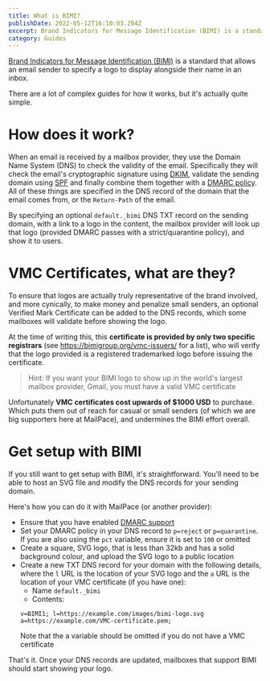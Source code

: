 ```yaml
---
title: What is BIMI?
publishDate: 2022-05-12T16:10:03.284Z
excerpt: Brand Indicators for Message Identification (BIMI) is a standard that helps email senders display a logo next to their emails in a recipients inbox
category: Guides
---
```


[Brand Indicators for Message Identification (BIMI)](https://bimigroup.org/) is a standard that allows an email sender to specify a logo to display alongside their name in an inbox.

There are a lot of complex guides for how it works, but it's actually quite simple.

# How does it work?

When an email is received by a mailbox provider, they use the Domain Name System (DNS) to check the validity of the email. Specifically they will check the email's cryptographic signature using [DKIM](https://blog.mailpace.com/blog/whats-a-DKIM-record/), validate the sending domain using [SPF](https://blog.mailpace.com/blog/whats-an-spf-record/) and finally combine them together with a [DMARC policy](https://en.wikipedia.org/wiki/DMARC). All of these things are specified in the DNS record of the domain that the email comes from, or the `Return-Path` of the email.

By specifying an optional `default._bimi` DNS TXT record on the sending domain, with a link to a logo in the content, the mailbox provider will look up that logo (provided DMARC passes with a strict/quarantine policy), and show it to users.

# VMC Certificates, what are they?

To ensure that logos are actually truly representative of the brand involved, and more cynically, to make money and penalize small senders, an optional Verified Mark Certificate can be added to the DNS records, which some mailboxes will validate before showing the logo.

At the time of writing this, this **certificate is provided by only two specific registrars** (see https://bimigroup.org/vmc-issuers/ for a list), who will verify that the logo provided is a registered trademarked logo before issuing the certificate.

> Hint: If you want your BIMI logo to show up in the world's largest mailbox provider, Gmail, you must have a valid VMC certificate

Unfortunately **VMC certificates cost upwards of $1000 USD** to purchase. Which puts them out of reach for casual or small senders (of which we are big supporters here at MailPace), and undermines the BIMI effort overall.

# Get setup with BIMI

If you still want to get setup with BIMI, it's straightforward. You'll need to be able to host an SVG file and modify the DNS records for your sending domain.

Here's how you can do it with MailPace (or another provider):

- Ensure that you have enabled [DMARC support](https://docs.mailpace.com/guide/verification#advanced-verification)
- Set your DMARC policy in your DNS record to `p=reject` or `p=quarantine`. If you are also using the `pct` variable, ensure it is set to `100` or omitted
- Create a square, SVG logo, that is less than 32kb and has a solid background colour, and  upload the SVG logo to a public location
- Create a new TXT DNS record for your domain with the following details, where the `l` URL is the location of your SVG logo and the `a` URL is the location of your VMC certificate (if you have one):
  - Name `default._bimi`
  - Contents: 
  ```
  v=BIMI1; l=https://example.com/images/bimi-logo.svg a=https://example.com/VMC-certificate.pem;
  ```
  Note that the a variable should be omitted if you do not have a VMC certificate

That's it. Once your DNS records are updated, mailboxes that support BIMI should start showing your logo.


